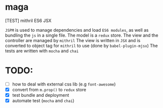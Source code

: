 # maga
[TEST] mithril ES6 JSX

`JSPM` is used to manage dependencies and load `ES6 modules`, as well as bundling the `js` in a single file.
The model is a `redux` store.
The view and the controller are managed by `mithril`
The view is written in `JSX` and is converted to object tag for `mithril` to use (done by `babel-plugin-mjsx`)
The tests are written with `mocha` and `chai`

# TODO:
- [ ] how to deal with external css lib (e.g `font-awesome`)
- [X] convert from `m.prop()` to `redux` store
- [x] test bundle and deployment
- [x] automate test (`mocha` and `chai`)
